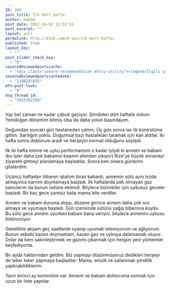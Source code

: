 ```yaml
---
ID: 200
post_title: İlk dört hafta
author: babam
post_date: 2013-10-02 12:53:55
post_excerpt: ""
layout: post
permalink: http://e1a5.com/0-yas/ilk-dort-hafta/
published: true
layout_key:
  - ""
post_slider_check_key:
  - "0"
soseredbviewedpostscache:
  - '<div class="sosere-recommendation entry-utility"><legend>İlgili yazılar</legend><ul class="sosere-recommendation"><li class="sosere-recommendation-thumbs" style="width:150px;"><a href="http://e1a5.com/0-yas/herseyin-tadina-bakiyorum-ek-gidalara-gecis-takvimi/"><img src="http://e1a5.com/wp-content/uploads/2014/03/havuc.jpg" alt="Herşeyin tadına bakıyorum - Ek gıdalara geçiş takvimi" title="Herşeyin tadına bakıyorum - Ek gıdalara geçiş takvimi" style="width:150px; height: 150px;"/></a></li><li class="sosere-recommendation-thumbs" style="width:150px;"><a href="http://e1a5.com/0-yas/yalniz-yolculuk/"><img src="http://e1a5.com/wp-content/uploads/2014/03/bebek_sahil.jpg" alt="Yalnız yolculuk" title="Yalnız yolculuk" style="width:150px; height: 150px;"/></a></li><li class="sosere-recommendation-thumbs" style="width:150px;"><a href="http://e1a5.com/jumbo/bremen-mizikacilari/"><img src="http://e1a5.com/wp-content/uploads/2014/01/mizikacilar.jpg" alt="Bremen mızıkacıları" title="Bremen mızıkacıları" style="width:150px; height: 150px;"/></a></li></ul></div>'
soseredbviewedpostscachedate:
  - "1396297835"
mfn-post-love:
  - "0"
dsq_thread_id:
  - "3915161759"
---
```

Vay be! zaman ne kadar çabuk geçiyor. Şimdiden dört haftalık oldum. Yenidoğan dönemim bitmiş olsa da daha yolun başındayım.

Doğumdan sonraki gün hastaneden çıktım. Üç gün sonra ise ilk kontrolüme gittim. Sarılığım yoktu. Doğumsal bazı hastalıkları taramak için kan aldılar. İki hafta sonra doktorum aradı ve herşeyin normal olduğunu söyledi.

İlk iki hafta emme ve uyku performansım o kadar iyiydi ki annem ve babam (bu işler daha çok babamın başının altından çıkıyor) Rize'ye büyük annaneyi ziyarete gitmeyi planlamaya başladılar. Sonra ben onlara günlerini gösterdim.

Üçüncü haftadan itibaren iştahım biraz kabardı, annemin sütü aynı hızda atmayınca karnım doymamaya başladı. İlk haftalarda pek olmayan gaz sancılarım da bunun üstüne eklendi. Böylece bizimkiler için uykusuz geceler başladı. Bir kaç gece çaresiz kalıp mama bile verdiler.

Annem ve babam duruma alışıp, düzene girince annem daha çok sıvı almaya ve uyumaya başladı. Gün içerisinde sütünü sağıp biberona koydu. Bu sütü gece annem uyurken babam bana veriyor, böylece annemin uykusu bölünmüyor.

Genellikle akşam geç saatlerde uyanıp uyumak istemiyorum ve ağlıyorum. Bunun sebebi bazen doymamam, bazen gaz ve uykuya dalamamak oluyor. Onlar da beni sakinleştirmek ve gazımı çıkarmak için hergün yeni yöntemler keşfediyorlar.

Bir ayda haklarından geldim. Biz yapmayı düşünmüyoruz dedikleri herşeyi de teker teker yapmaya başladılar: Mama, emzik ve sallanmak şimdilik yaptırabildiklerim.

Yarın birinci ay kontrolüm var. Annem ve babam doktoruma sormak için uzun bir liste yaptılar.